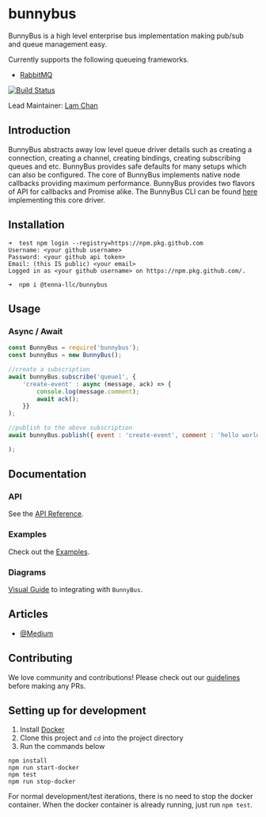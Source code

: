 # bunnybus
BunnyBus is a high level enterprise bus implementation making pub/sub and queue management easy. 

Currently supports the following queueing frameworks.

- [RabbitMQ](https://www.rabbitmq.com/)

[![Build Status](https://travis-ci.com/tenna-llc/bunnybus.svg?branch=master)](https://travis-ci.com/tenna-llc/bunnybus)

Lead Maintainer: [Lam Chan](https://github.com/lamchakchan)

## Introduction
BunnyBus abstracts away low level queue driver details such as creating a connection, creating a channel, creating bindings, creating subscribing queues and etc.  BunnyBus provides safe defaults for many setups which can also be configured.  The core of BunnyBus implements native node callbacks providing maximum performance.  BunnyBus provides two flavors of API for callbacks and Promise alike.  The BunnyBus CLI can be found [here](https://github.com/xogroup/bunnybus-cli) implementing this core driver.

## Installation
```
➜  test npm login --registry=https://npm.pkg.github.com
Username: <your github username>
Password: <your github api token>
Email: (this IS public) <your email>
Logged in as <your github username> on https://npm.pkg.github.com/.

➜  npm i @tenna-llc/bunnybus
```

## Usage

### Async / Await
```javascript
const BunnyBus = require('bunnybus');
const bunnyBus = new BunnyBus();

//create a subscription
await bunnyBus.subscribe('queue1', { 
    'create-event' : async (message, ack) => {
        console.log(message.comment);
        await ack();
    }}
);

//publish to the above subscription
await bunnyBus.publish({ event : 'create-event', comment : 'hello world!' });

);
```

## Documentation

### API

See the [API Reference](http://github.com/xogroup/bunnybus/blob/master/API.md).

### Examples

Check out the [Examples](http://github.com/xogroup/bunnybus/blob/master/Example.md).

### Diagrams

[Visual Guide](http://github.com/xogroup/bunnybus/blob/master/Diagram.md) to integrating with `BunnyBus`.

## Articles

* [@Medium](https://medium.com/xo-tech/bunnybus-building-a-data-transit-system-b9647f6283e5#.f9ghb6mzl)

## Contributing

We love community and contributions! Please check out our [guidelines](http://github.com/xogroup/bunnybus/blob/master/.github/CONTRIBUTING.md) before making any PRs.

## Setting up for development

1. Install [Docker](https://docs.docker.com/engine/installation/)
2. Clone this project and `cd` into the project directory
3. Run the commands below

```
npm install
npm run start-docker
npm test
npm run stop-docker
```

For normal development/test iterations, there is no need to stop the docker container.  When the docker container is already running, just run `npm test`.
